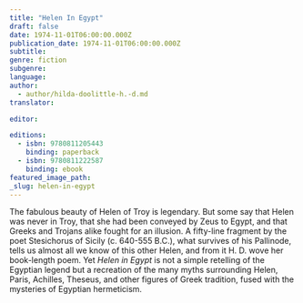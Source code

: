 ```yaml
---
title: "Helen In Egypt"
draft: false
date: 1974-11-01T06:00:00.000Z
publication_date: 1974-11-01T06:00:00.000Z
subtitle:
genre: fiction
subgenre:
language:
author:
  - author/hilda-doolittle-h.-d.md
translator:

editor:

editions:
  - isbn: 9780811205443
    binding: paperback
  - isbn: 9780811222587
    binding: ebook
featured_image_path:
_slug: helen-in-egypt
---
```


The fabulous beauty of Helen of Troy is legendary. But some say that Helen was never in Troy, that she had been conveyed by Zeus to Egypt, and that Greeks and Trojans alike fought for an illusion. A fifty-line fragment by the poet Stesichorus of Sicily (c. 640-555 B.C.), what survives of his Pallinode, tells us almost all we know of this other Helen, and from it H. D. wove her book-length poem. Yet _Helen in Egypt_ is not a simple retelling of the Egyptian legend but a recreation of the many myths surrounding Helen, Paris, Achilles, Theseus, and other figures of Greek tradition, fused with the mysteries of Egyptian hermeticism.

